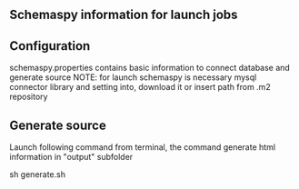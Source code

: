 ## Schemaspy information for launch jobs

## Configuration
schemaspy.properties contains basic information to connect database and generate source
NOTE: for launch schemaspy is necessary mysql connector library and setting into, download it or insert path from .m2 repository

## Generate source

Launch following command from terminal, the command generate html information in "output" subfolder

sh generate.sh

